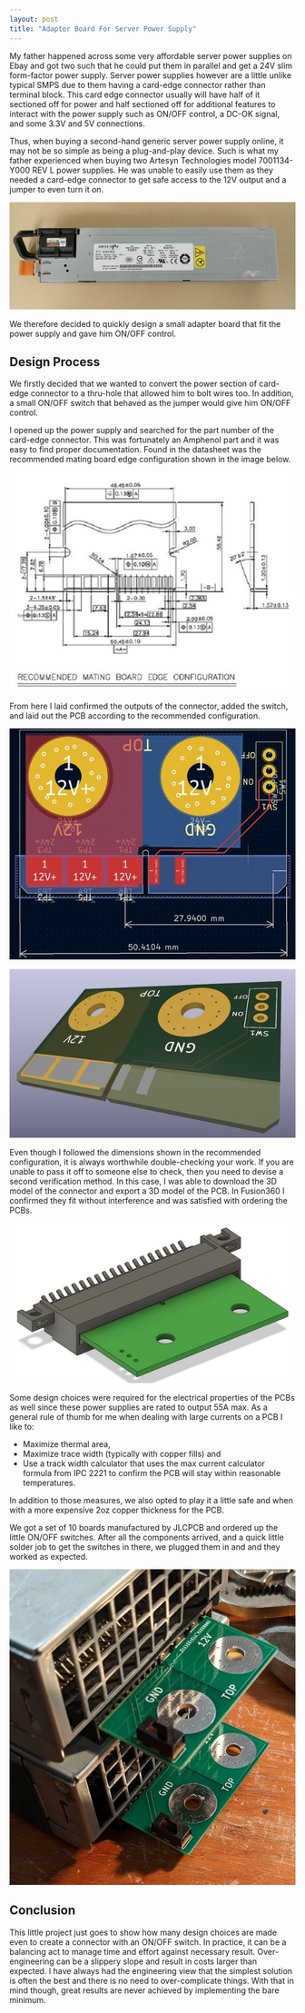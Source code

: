 ```yaml
---
layout: post
title: "Adapter Board For Server Power Supply"
---
```


My father happened across some very affordable server power supplies on Ebay and got two such that he could put them in parallel and get a 24V slim form-factor power supply. Server power supplies however are a little unlike typical SMPS due to them having a card-edge connector rather than terminal block. This card edge connector usually will have half of it sectioned off for power and half sectioned off for additional features to interact with the power supply such as ON/OFF control, a DC-OK signal, and some 3.3V and 5V connections. 

Thus, when buying a second-hand generic server power supply online, it may not be so simple as being a plug-and-play device. Such is what my father experienced when buying two Artesyn Technologies model 7001134-Y000 REV L power supplies. He was unable to easily use them as they needed a card-edge connector to get safe access to the 12V output and a jumper to even turn it on.

![](../assets/img/blogs/2022-12-18/7001134-Y000.jpg)

We therefore decided to quickly design a small adapter board that fit the power supply and gave him ON/OFF control.

## Design Process

We firstly decided that we wanted to convert the power section of card-edge connector to a thru-hole that allowed him to bolt wires too. In addition, a small ON/OFF switch that behaved as the jumper would give him ON/OFF control.

I opened up the power supply and searched for the part number of the card-edge connector. This was fortunately an Amphenol part and it was easy to find proper documentation. Found in the datasheet was the recommended mating board edge configuration shown in the image below.

![](../assets/img/blogs/2022-12-18/Amphenol-Connector-Mate.jpg)

From here I laid confirmed the outputs of the connector, added the switch, and laid out the PCB according to the recommended configuration. 

![](../assets/img/blogs/2022-12-18/KiCAD-2D-PCB.jpg)

![](../assets/img/blogs/2022-12-18/KiCAD-3D-PCB.jpg)

Even though I followed the dimensions shown in the recommended configuration, it is always worthwhile double-checking your work. If you are unable to pass it off to someone else to check, then you need to devise a second verification method. In this case, I was able to download the 3D model of the connector and export a 3D model of the PCB. In Fusion360 I confirmed they fit without interference and was satisfied with ordering the PCBs.

![](../assets/img/blogs/2022-12-18/Fusion-Fitment-Check.jpg)

Some design choices were required for the electrical properties of the PCBs as well since these power supplies are rated to output 55A max. As a general rule of thumb for me when dealing with large currents on a PCB I like to:

- Maximize thermal area,
- Maximize trace width (typically with copper fills) and
- Use a track width calculator that uses the max current calculator formula from IPC 2221 to confirm the PCB will stay within reasonable temperatures.

In addition to those measures, we also opted to play it a little safe and when with a more expensive 2oz copper thickness for the PCB.

We got a set of 10 boards manufactured by JLCPCB and ordered up the little ON/OFF switches. After all the components arrived, and a quick little solder job to get the switches in there, we plugged them in and and they worked as expected.

![](../assets/img/blogs/2022-12-18/Two-Plugged-In.jpg)

## Conclusion

This little project just goes to show how many design choices are made even to create a connector with an ON/OFF switch. In practice, it can be a balancing act to manage time and effort against necessary result. Over-engineering can be a slippery slope and result in costs larger than expected. I have always had the engineering view that the simplest solution is often the best and there is no need to over-complicate things. With that in mind though, great results are never achieved by implementing the bare minimum.
